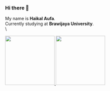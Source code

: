 ### Hi there 👋

My name is **Haikal Aufa**.\
Currently studying at **Brawijaya University**.\
\
<p align="left">
<a href="https://github.com/Haikalarm">
  <img height="160em" src="https://github-readme-stats-eight-theta.vercel.app/api?username=Haikalarm&show_icons=true&theme=algolia&include_all_commits=true&count_private=true"/>
  <img height="160em" src="https://github-readme-stats-eight-theta.vercel.app/api/top-langs/?username=Haikalarm&layout=compact&langs_count=8&theme=algolia"/>
</a>
</p>
